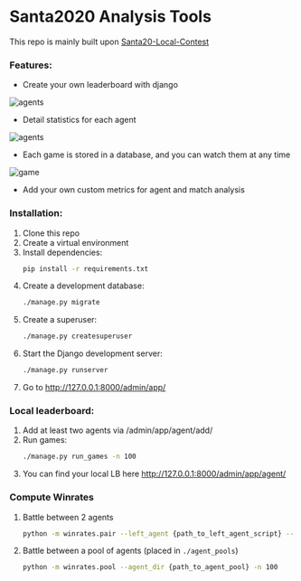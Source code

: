 # Santa2020 Analysis Tools
This repo is mainly built upon [Santa20-Local-Contest](https://github.com/w9PcJLyb/Santa20-Local-Contest)
### Features:

- Create your own leaderboard with django

![agents](https://github.com/w9PcJLyb/Santa20-Local-Contest/blob/main/assets/agents.png)

- Detail statistics for each agent

![agents](https://github.com/w9PcJLyb/Santa20-Local-Contest/blob/main/assets/agent.png)

- Each game is stored in a database, and you can watch them at any time

![game](https://github.com/w9PcJLyb/Santa20-Local-Contest/blob/main/assets/game.png)

- Add your own custom metrics for agent and match analysis

### Installation:

1. Clone this repo
2. Create a virtual environment
3. Install dependencies:
   ```bash
   pip install -r requirements.txt
   ```
4. Create a development database:
   ```bash
   ./manage.py migrate
   ```
5. Create a superuser:
   ```bash
   ./manage.py createsuperuser
   ```
6. Start the Django development server:
   ```bash
   ./manage.py runserver
   ```
7. Go to http://127.0.0.1:8000/admin/app/

### Local leaderboard:

1. Add at least two agents via /admin/app/agent/add/
2. Run games:
   ```bash
   ./manage.py run_games -n 100
   ```
3. You can find your local LB here http://127.0.0.1:8000/admin/app/agent/

### Compute Winrates
1. Battle between 2 agents
   ```bash
   python -m winrates.pair --left_agent {path_to_left_agent_script} --right {path_to_right_agent_scrip} -n 100
   ```

2. Battle between a pool of agents (placed in `./agent_pools`)
   ```bash
   python -m winrates.pool --agent_dir {path_to_agent_pool} -n 100
   ```